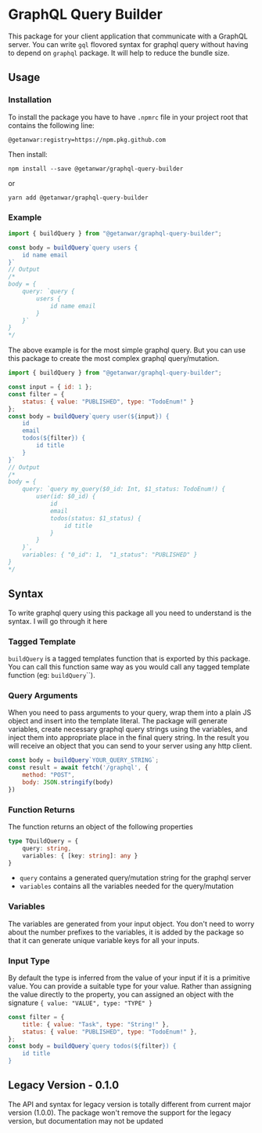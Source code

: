# GraphQL Query Builder 

This package for your client application that communicate with a GraphQL server. You can write `gql` flovored syntax for graphql query without having to depend on `graphql` package. It will help to reduce the bundle size.

## Usage

### Installation

To install the package you have to have `.npmrc` file in your project root that contains the following line:
```shell 
@getanwar:registry=https://npm.pkg.github.com
```

Then install: 

```shell
npm install --save @getanwar/graphql-query-builder
```
or 
```shell
yarn add @getanwar/graphql-query-builder
```

### Example
```js
import { buildQuery } from "@getanwar/graphql-query-builder";

const body = buildQuery`query users {
    id name email
}`
// Output 
/*
body = {
    query: `query {
        users {
            id name email
        }
    }`
}
*/
```

The above example is for the most simple graphql query. But you can use this package to create the most complex graphql query/mutation.

```js
import { buildQuery } from "@getanwar/graphql-query-builder";

const input = { id: 1 };
const filter = {
    status: { value: "PUBLISHED", type: "TodoEnum!" }
};
const body = buildQuery`query user(${input}) {
    id
    email
    todos(${filter}) {
        id title
    }
}`
// Output 
/*
body = {
    query: `query my_query($0_id: Int, $1_status: TodoEnum!) {
        user(id: $0_id) {
            id
            email
            todos(status: $1_status) {
                id title
            }
        }
    }`,
    variables: { "0_id": 1,  "1_status": "PUBLISHED" }
}
*/
```

## Syntax

To write graphql query using this package all you need to understand is the syntax. I will go through it here

### Tagged Template
`buildQuery` is a tagged templates function that is exported by this package. You can call this function same way as you would call any tagged template function (eg: `buildQuery`\`\`). 

### Query Arguments
When you need to pass arguments to your query, wrap them into a plain JS object and insert into the template literal. The package will generate variables, create necessary graphql query strings using the variables, and inject them into appropriate place in the final query string. In the result you will receive an object that you can send to your server using any http client.
```js
const body = buildQuery`YOUR_QUERY_STRING`;
const result = await fetch('/graphql', {
    method: "POST",
    body: JSON.stringify(body)
})
```

### Function Returns
The function returns an object of the following properties
```ts
type TQuildQuery = {
    query: string,
    variables: { [key: string]: any }
} 
```
- `query` contains a generated query/mutation string for the graphql server
- `variables` contains all the variables needed for the query/mutation

### Variables
The variables are generated from your input object. You don't need to worry about the number prefixes to the variables, it is added by the package so that it can generate unique variable keys for all your inputs. 

### Input Type
By default the type is inferred from the value of your input if it is a primitive value. You can provide a suitable type for your value. Rather than assigning the value directly to the property, you can assigned an object with the signature `{ value: "VALUE", type: "TYPE" }`

```js
const filter = {
    title: { value: "Task", type: "String!" },
    status: { value: "PUBLISHED", type: "TodoEnum!" },
};
const body = buildQuery`query todos(${filter}) {
    id title
}
```

## Legacy Version - 0.1.0

The API and syntax for legacy version is totally different from current major version (1.0.0). The package won't remove the support for the legacy version, but documentation may not be updated
